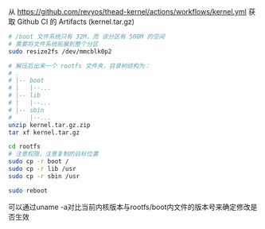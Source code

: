 从 https://github.com/revyos/thead-kernel/actions/workflows/kernel.yml 获取 Github CI 的 Artifacts (kernel.tar.gz)

```bash
# /boot 文件系统只有 32M，而 该分区有 500M 的空间
# 需要将文件系统拓展到整个分区
sudo resize2fs /dev/mmcblk0p2

# 解压后出来一个 rootfs 文件夹，目录树结构为：
# .
# |-- boot
# |   |--...
# |-- lib
# |   |--...
# |-- sbin
#     |--...
unzip kernel.tar.gz.zip
tar xf kernel.tar.gz

cd rootfs
# 注意权限，注意复制的目标位置
sudo cp -r boot /
sudo cp -r lib /usr
sudo cp -r sbin /usr

sudo reboot
```

可以通过uname -a对比当前内核版本与rootfs/boot内文件的版本号来确定修改是否生效